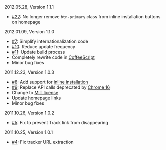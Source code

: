2012.05.28, Version 1.1.1

* [#22](https://github.com/neocotic/iOrder/issues/22): No longer remove `btn-primary` class from inline installation buttons on homepage

2012.01.09, Version 1.1.0

* [#7](https://github.com/neocotic/iOrder/issues/7): Simplify internationalization code
* [#10](https://github.com/neocotic/iOrder/issues/10): Reduce update frequency
* [#11](https://github.com/neocotic/iOrder/issues/11): Update build process
* Completely rewrite code in [CoffeeScript][]
* Minor bug fixes

2011.12.23, Version 1.0.3

* [#8](https://github.com/neocotic/iOrder/issues/8): Add support for [inline installation][]
* [#9](https://github.com/neocotic/iOrder/issues/9): Replace API calls deprecated by [Chrome 16][]
* Change to [MIT license][]
* Update homepage links
* Minor bug fixes

2011.10.26, Version 1.0.2

* [#5](https://github.com/neocotic/iOrder/issues/5): Fix to prevent Track link from disappearing

2011.10.25, Version 1.0.1

* [#4](https://github.com/neocotic/iOrder/issues/4): Fix tracker URL extraction

[chrome 16]: http://code.google.com/chrome/extensions/whats_new.html#16
[coffeescript]: http://coffeescript.org
[inline installation]: http://code.google.com/chrome/webstore/docs/inline_installation.html
[mit license]: http://www.opensource.org/licenses/mit-license.php